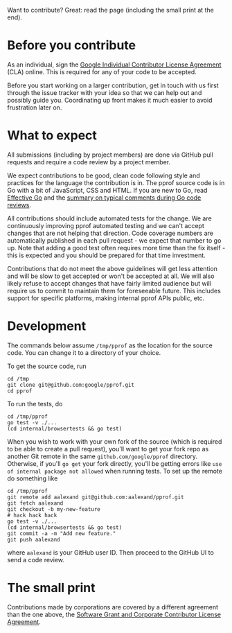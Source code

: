 Want to contribute? Great: read the page (including the small print at the end).

# Before you contribute

As an individual, sign the [Google Individual Contributor License
Agreement](https://cla.developers.google.com/about/google-individual) (CLA)
online. This is required for any of your code to be accepted.

Before you start working on a larger contribution, get in touch with us first
through the issue tracker with your idea so that we can help out and possibly
guide you. Coordinating up front makes it much easier to avoid frustration later
on.

# What to expect

All submissions (including by project members) are done via GitHub pull requests
and require a code review by a project member.

We expect contributions to be good, clean code following style and practices for
the language the contribution is in. The pprof source code is in Go with a bit
of JavaScript, CSS and HTML. If you are new to Go, read [Effective
Go](https://golang.org/doc/effective_go.html) and the [summary on typical
comments during Go code
reviews](https://github.com/golang/go/wiki/CodeReviewComments).

All contributions should include automated tests for the change. We are
continuously improving pprof automated testing and we can't accept changes that
are not helping that direction. Code coverage numbers are automatically
published in each pull request - we expect that number to go up.  Note that
adding a good test often requires more time than the fix itself - this is
expected and you should be prepared for that time investment.

Contributions that do not meet the above guidelines will get less attention and
will be slow to get accepted or won't be accepted at all. We will also likely
refuse to accept changes that have fairly limited audience but will require us
to commit to maintain them for foreseeable future. This includes support for
specific platforms, making internal pprof APIs public, etc.

# Development

The commands below assume `/tmp/pprof` as the location for the source code.
You can change it to a directory of your choice.

To get the source code, run

```
cd /tmp
git clone git@github.com:google/pprof.git
cd pprof
```

To run the tests, do

```
cd /tmp/pprof
go test -v ./...
(cd internal/browsertests && go test)
```

When you wish to work with your own fork of the source (which is required to be
able to create a pull request), you'll want to get your fork repo as another Git
remote in the same `github.com/google/pprof` directory. Otherwise, if you'll `go
get` your fork directly, you'll be getting errors like `use of internal package
not allowed` when running tests.  To set up the remote do something like

```
cd /tmp/pprof
git remote add aalexand git@github.com:aalexand/pprof.git
git fetch aalexand
git checkout -b my-new-feature
# hack hack hack
go test -v ./...
(cd internal/browsertests && go test)
git commit -a -m "Add new feature."
git push aalexand
```

where `aalexand` is your GitHub user ID. Then proceed to the GitHub UI to send a
code review.

# The small print

Contributions made by corporations are covered by a different agreement than the
one above, the [Software Grant and Corporate Contributor License
Agreement](https://cla.developers.google.com/about/google-corporate).
